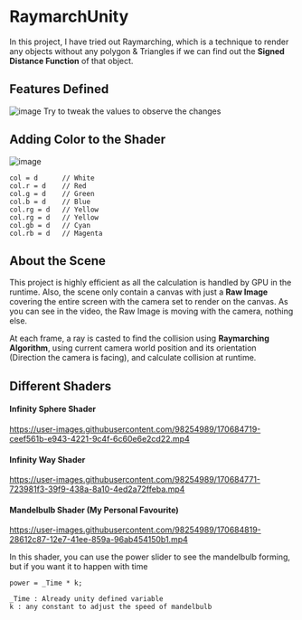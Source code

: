 # RaymarchUnity
In this project, I have tried out Raymarching, which is a technique to render any objects without any polygon & Triangles if we can find out the ****Signed Distance Function**** of that object.

## Features Defined
![image](https://user-images.githubusercontent.com/98254989/170683738-18303f32-e2ef-4ab5-acbb-26f8298d6193.png)
Try to tweak the values to observe the changes

## Adding Color to the Shader
![image](https://user-images.githubusercontent.com/98254989/170683860-60d1aafa-b9d0-4177-a70e-7168cb22ecd6.png)
```
col = d      // White
col.r = d    // Red
col.g = d    // Green
col.b = d    // Blue
col.rg = d   // Yellow
col.rg = d   // Yellow
col.gb = d   // Cyan
col.rb = d   // Magenta
```

## About the Scene
This project is highly efficient as all the calculation is handled by GPU in the runtime.
Also, the scene only contain a canvas with just a **Raw Image** covering the entire screen with the camera set to render on the canvas. As you can see in the video, the Raw Image is moving with the camera, nothing else.

At each frame, a ray is casted to find the collision using **Raymarching Algorithm**, using current camera world position and its orientation (Direction the camera is facing), and calculate collision at runtime.

## Different Shaders

#### Infinity Sphere Shader
https://user-images.githubusercontent.com/98254989/170684719-ceef561b-e943-4221-9c4f-6c60e6e2cd22.mp4

#### Infinity Way Shader
https://user-images.githubusercontent.com/98254989/170684771-723981f3-39f9-438a-8a10-4ed2a72ffeba.mp4

#### Mandelbulb Shader (My Personal Favourite)
https://user-images.githubusercontent.com/98254989/170684819-28612c87-12e7-41ee-859a-96ab454150b1.mp4

In this shader, you can use the power slider to see the mandelbulb forming, but if you want it to happen with time
```
power = _Time * k;

_Time : Already unity defined variable 
k : any constant to adjust the speed of mandelbulb
```
